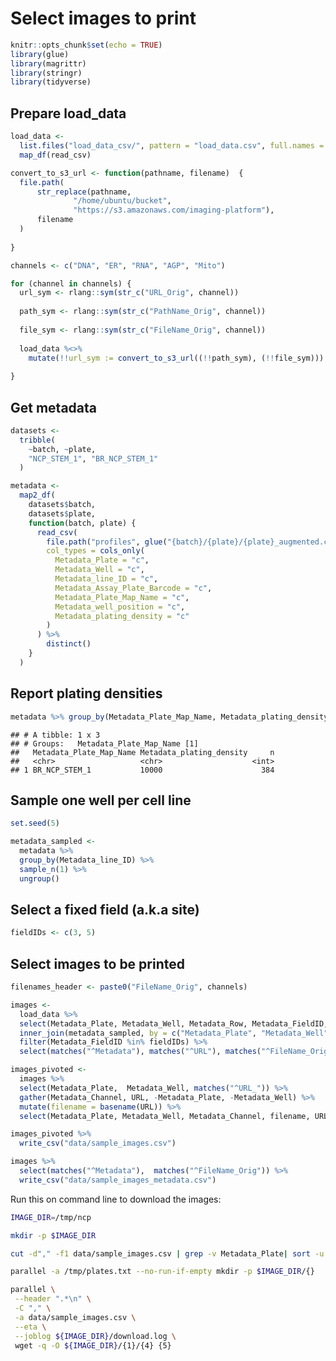Select images to print
================

``` r
knitr::opts_chunk$set(echo = TRUE)
library(glue)
library(magrittr)
library(stringr)
library(tidyverse)
```

## Prepare load\_data

``` r
load_data <- 
  list.files("load_data_csv/", pattern = "load_data.csv", full.names = T, recursive = T)  %>%
  map_df(read_csv)

convert_to_s3_url <- function(pathname, filename)  {
  file.path(
      str_replace(pathname, 
              "/home/ubuntu/bucket", 
              "https://s3.amazonaws.com/imaging-platform"),
      filename
  )
  
}

channels <- c("DNA", "ER", "RNA", "AGP", "Mito")

for (channel in channels) {
  url_sym <- rlang::sym(str_c("URL_Orig", channel))
  
  path_sym <- rlang::sym(str_c("PathName_Orig", channel))
   
  file_sym <- rlang::sym(str_c("FileName_Orig", channel))
   
  load_data %<>% 
    mutate(!!url_sym := convert_to_s3_url((!!path_sym), (!!file_sym)))
  
}
```

## Get metadata

``` r
datasets <- 
  tribble(
    ~batch, ~plate,
    "NCP_STEM_1", "BR_NCP_STEM_1"
  )

metadata <- 
  map2_df(
    datasets$batch,
    datasets$plate,
    function(batch, plate) {
      read_csv(
        file.path("profiles", glue("{batch}/{plate}/{plate}_augmented.csv.gz")),
        col_types = cols_only(
          Metadata_Plate = "c",
          Metadata_Well = "c",
          Metadata_line_ID = "c",
          Metadata_Assay_Plate_Barcode = "c",
          Metadata_Plate_Map_Name = "c",
          Metadata_well_position = "c",
          Metadata_plating_density = "c"
        )
      ) %>%
        distinct()
    }
  )
```

## Report plating densities

``` r
metadata %>% group_by(Metadata_Plate_Map_Name, Metadata_plating_density) %>% tally()
```

    ## # A tibble: 1 x 3
    ## # Groups:   Metadata_Plate_Map_Name [1]
    ##   Metadata_Plate_Map_Name Metadata_plating_density     n
    ##   <chr>                   <chr>                    <int>
    ## 1 BR_NCP_STEM_1           10000                      384

## Sample one well per cell line

``` r
set.seed(5)

metadata_sampled <-
  metadata %>%
  group_by(Metadata_line_ID) %>%
  sample_n(1) %>%
  ungroup()
```

## Select a fixed field (a.k.a site)

``` r
fieldIDs <- c(3, 5)
```

## Select images to be printed

``` r
filenames_header <- paste0("FileName_Orig", channels)

images <- 
  load_data %>%
  select(Metadata_Plate, Metadata_Well, Metadata_Row, Metadata_FieldID, matches("^URL_"), one_of(filenames_header)) %>%
  inner_join(metadata_sampled, by = c("Metadata_Plate", "Metadata_Well")) %>%
  filter(Metadata_FieldID %in% fieldIDs) %>%
  select(matches("^Metadata"), matches("^URL"), matches("^FileName_Orig"))

images_pivoted <-
  images %>%
  select(Metadata_Plate,  Metadata_Well, matches("^URL_")) %>%
  gather(Metadata_Channel, URL, -Metadata_Plate, -Metadata_Well) %>%
  mutate(filename = basename(URL)) %>%
  select(Metadata_Plate, Metadata_Well, Metadata_Channel, filename, URL)

images_pivoted %>% 
  write_csv("data/sample_images.csv")
```

``` r
images %>%
  select(matches("^Metadata"),  matches("^FileName_Orig")) %>%
  write_csv("data/sample_images_metadata.csv")
```

Run this on command line to download the images:

``` sh
IMAGE_DIR=/tmp/ncp

mkdir -p $IMAGE_DIR

cut -d"," -f1 data/sample_images.csv | grep -v Metadata_Plate| sort -u > /tmp/plates.txt

parallel -a /tmp/plates.txt --no-run-if-empty mkdir -p $IMAGE_DIR/{} 

parallel \
 --header ".*\n" \
 -C "," \
 -a data/sample_images.csv \
 --eta \
 --joblog ${IMAGE_DIR}/download.log \
 wget -q -O ${IMAGE_DIR}/{1}/{4} {5}
```
